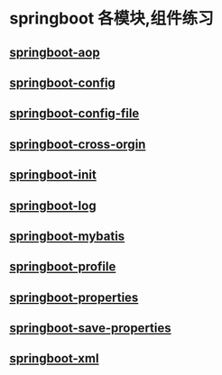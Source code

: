 # springboot 各模块,组件练习

## [springboot-aop](./springboot-aop/readme.md)
## [springboot-config](./springboot-config/readme.md)
## [springboot-config-file](./springboot-config-file/readme.md)
## [springboot-cross-orgin](./springboot-cross-orgin/readme.md)
## [springboot-init](./springboot-init/readme.md)
## [springboot-log](./springboot-log/readme.md)
## [springboot-mybatis](./springboot-mybatis/readme.md)
## [springboot-profile](./springboot-profile/readme.md)
## [springboot-properties](./springboot-properties/readme.md)
## [springboot-save-properties](./springboot-save-properties/readme.md)
## [springboot-xml](./springboot-xml/readme.md)
